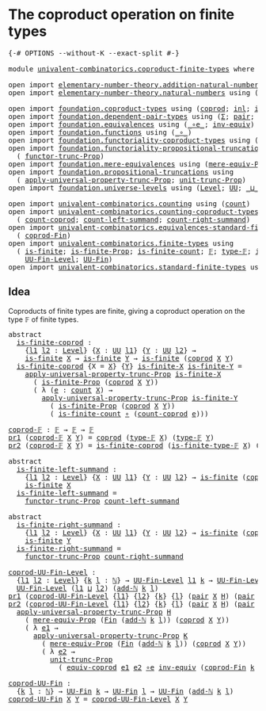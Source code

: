 # The coproduct operation on finite types

<pre class="Agda"><a id="52" class="Symbol">{-#</a> <a id="56" class="Keyword">OPTIONS</a> <a id="64" class="Pragma">--without-K</a> <a id="76" class="Pragma">--exact-split</a> <a id="90" class="Symbol">#-}</a>

<a id="95" class="Keyword">module</a> <a id="102" href="univalent-combinatorics.coproduct-finite-types.html" class="Module">univalent-combinatorics.coproduct-finite-types</a> <a id="149" class="Keyword">where</a>

<a id="156" class="Keyword">open</a> <a id="161" class="Keyword">import</a> <a id="168" href="elementary-number-theory.addition-natural-numbers.html" class="Module">elementary-number-theory.addition-natural-numbers</a> <a id="218" class="Keyword">using</a> <a id="224" class="Symbol">(</a><a id="225" href="elementary-number-theory.addition-natural-numbers.html#988" class="Function">add-ℕ</a><a id="230" class="Symbol">)</a>
<a id="232" class="Keyword">open</a> <a id="237" class="Keyword">import</a> <a id="244" href="elementary-number-theory.natural-numbers.html" class="Module">elementary-number-theory.natural-numbers</a> <a id="285" class="Keyword">using</a> <a id="291" class="Symbol">(</a><a id="292" href="elementary-number-theory.natural-numbers.html#1444" class="Datatype">ℕ</a><a id="293" class="Symbol">)</a>

<a id="296" class="Keyword">open</a> <a id="301" class="Keyword">import</a> <a id="308" href="foundation.coproduct-types.html" class="Module">foundation.coproduct-types</a> <a id="335" class="Keyword">using</a> <a id="341" class="Symbol">(</a><a id="342" href="foundation.coproduct-types.html#1168" class="Datatype">coprod</a><a id="348" class="Symbol">;</a> <a id="350" href="foundation.coproduct-types.html#1239" class="InductiveConstructor">inl</a><a id="353" class="Symbol">;</a> <a id="355" href="foundation.coproduct-types.html#1262" class="InductiveConstructor">inr</a><a id="358" class="Symbol">)</a>
<a id="360" class="Keyword">open</a> <a id="365" class="Keyword">import</a> <a id="372" href="foundation.dependent-pair-types.html" class="Module">foundation.dependent-pair-types</a> <a id="404" class="Keyword">using</a> <a id="410" class="Symbol">(</a><a id="411" href="foundation-core.dependent-pair-types.html#502" class="Record">Σ</a><a id="412" class="Symbol">;</a> <a id="414" href="foundation-core.dependent-pair-types.html#575" class="InductiveConstructor">pair</a><a id="418" class="Symbol">;</a> <a id="420" href="foundation-core.dependent-pair-types.html#592" class="Field">pr1</a><a id="423" class="Symbol">;</a> <a id="425" href="foundation-core.dependent-pair-types.html#604" class="Field">pr2</a><a id="428" class="Symbol">)</a>
<a id="430" class="Keyword">open</a> <a id="435" class="Keyword">import</a> <a id="442" href="foundation.equivalences.html" class="Module">foundation.equivalences</a> <a id="466" class="Keyword">using</a> <a id="472" class="Symbol">(</a><a id="473" href="foundation-core.equivalences.html#7843" class="Function Operator">_∘e_</a><a id="477" class="Symbol">;</a> <a id="479" href="foundation-core.equivalences.html#5707" class="Function">inv-equiv</a><a id="488" class="Symbol">)</a>
<a id="490" class="Keyword">open</a> <a id="495" class="Keyword">import</a> <a id="502" href="foundation.functions.html" class="Module">foundation.functions</a> <a id="523" class="Keyword">using</a> <a id="529" class="Symbol">(</a><a id="530" href="foundation-core.functions.html#407" class="Function Operator">_∘_</a><a id="533" class="Symbol">)</a>
<a id="535" class="Keyword">open</a> <a id="540" class="Keyword">import</a> <a id="547" href="foundation.functoriality-coproduct-types.html" class="Module">foundation.functoriality-coproduct-types</a> <a id="588" class="Keyword">using</a> <a id="594" class="Symbol">(</a><a id="595" href="foundation.functoriality-coproduct-types.html#3417" class="Function">equiv-coprod</a><a id="607" class="Symbol">)</a>
<a id="609" class="Keyword">open</a> <a id="614" class="Keyword">import</a> <a id="621" href="foundation.functoriality-propositional-truncation.html" class="Module">foundation.functoriality-propositional-truncation</a> <a id="671" class="Keyword">using</a>
  <a id="679" class="Symbol">(</a> <a id="681" href="foundation.functoriality-propositional-truncation.html#1451" class="Function">functor-trunc-Prop</a><a id="699" class="Symbol">)</a>
<a id="701" class="Keyword">open</a> <a id="706" class="Keyword">import</a> <a id="713" href="foundation.mere-equivalences.html" class="Module">foundation.mere-equivalences</a> <a id="742" class="Keyword">using</a> <a id="748" class="Symbol">(</a><a id="749" href="foundation.mere-equivalences.html#1292" class="Function">mere-equiv-Prop</a><a id="764" class="Symbol">)</a>
<a id="766" class="Keyword">open</a> <a id="771" class="Keyword">import</a> <a id="778" href="foundation.propositional-truncations.html" class="Module">foundation.propositional-truncations</a> <a id="815" class="Keyword">using</a>
  <a id="823" class="Symbol">(</a> <a id="825" href="foundation.propositional-truncations.html#5148" class="Function">apply-universal-property-trunc-Prop</a><a id="860" class="Symbol">;</a> <a id="862" href="foundation.propositional-truncations.html#1756" class="Postulate">unit-trunc-Prop</a><a id="877" class="Symbol">)</a>
<a id="879" class="Keyword">open</a> <a id="884" class="Keyword">import</a> <a id="891" href="foundation.universe-levels.html" class="Module">foundation.universe-levels</a> <a id="918" class="Keyword">using</a> <a id="924" class="Symbol">(</a><a id="925" href="Agda.Primitive.html#597" class="Postulate">Level</a><a id="930" class="Symbol">;</a> <a id="932" href="foundation-core.universe-levels.html#222" class="Primitive">UU</a><a id="934" class="Symbol">;</a> <a id="936" href="Agda.Primitive.html#810" class="Primitive Operator">_⊔_</a><a id="939" class="Symbol">)</a>

<a id="942" class="Keyword">open</a> <a id="947" class="Keyword">import</a> <a id="954" href="univalent-combinatorics.counting.html" class="Module">univalent-combinatorics.counting</a> <a id="987" class="Keyword">using</a> <a id="993" class="Symbol">(</a><a id="994" href="univalent-combinatorics.counting.html#1746" class="Function">count</a><a id="999" class="Symbol">)</a>
<a id="1001" class="Keyword">open</a> <a id="1006" class="Keyword">import</a> <a id="1013" href="univalent-combinatorics.counting-coproduct-types.html" class="Module">univalent-combinatorics.counting-coproduct-types</a> <a id="1062" class="Keyword">using</a>
  <a id="1070" class="Symbol">(</a> <a id="1072" href="univalent-combinatorics.counting-coproduct-types.html#1380" class="Function">count-coprod</a><a id="1084" class="Symbol">;</a> <a id="1086" href="univalent-combinatorics.counting-coproduct-types.html#2016" class="Function">count-left-summand</a><a id="1104" class="Symbol">;</a> <a id="1106" href="univalent-combinatorics.counting-coproduct-types.html#2241" class="Function">count-right-summand</a><a id="1125" class="Symbol">)</a>
<a id="1127" class="Keyword">open</a> <a id="1132" class="Keyword">import</a> <a id="1139" href="univalent-combinatorics.equivalences-standard-finite-types.html" class="Module">univalent-combinatorics.equivalences-standard-finite-types</a> <a id="1198" class="Keyword">using</a>
  <a id="1206" class="Symbol">(</a> <a id="1208" href="univalent-combinatorics.equivalences-standard-finite-types.html#3020" class="Function">coprod-Fin</a><a id="1218" class="Symbol">)</a>
<a id="1220" class="Keyword">open</a> <a id="1225" class="Keyword">import</a> <a id="1232" href="univalent-combinatorics.finite-types.html" class="Module">univalent-combinatorics.finite-types</a> <a id="1269" class="Keyword">using</a>
  <a id="1277" class="Symbol">(</a> <a id="1279" href="univalent-combinatorics.finite-types.html#3732" class="Function">is-finite</a><a id="1288" class="Symbol">;</a> <a id="1290" href="univalent-combinatorics.finite-types.html#3641" class="Function">is-finite-Prop</a><a id="1304" class="Symbol">;</a> <a id="1306" href="univalent-combinatorics.finite-types.html#3971" class="Function">is-finite-count</a><a id="1321" class="Symbol">;</a> <a id="1323" href="univalent-combinatorics.finite-types.html#4123" class="Function">𝔽</a><a id="1324" class="Symbol">;</a> <a id="1326" href="univalent-combinatorics.finite-types.html#4171" class="Function">type-𝔽</a><a id="1332" class="Symbol">;</a> <a id="1334" href="univalent-combinatorics.finite-types.html#4222" class="Function">is-finite-type-𝔽</a><a id="1350" class="Symbol">;</a>
    <a id="1356" href="univalent-combinatorics.finite-types.html#4637" class="Function">UU-Fin-Level</a><a id="1368" class="Symbol">;</a> <a id="1370" href="univalent-combinatorics.finite-types.html#5078" class="Function">UU-Fin</a><a id="1376" class="Symbol">)</a>
<a id="1378" class="Keyword">open</a> <a id="1383" class="Keyword">import</a> <a id="1390" href="univalent-combinatorics.standard-finite-types.html" class="Module">univalent-combinatorics.standard-finite-types</a> <a id="1436" class="Keyword">using</a> <a id="1442" class="Symbol">(</a><a id="1443" href="univalent-combinatorics.standard-finite-types.html#1975" class="Function">Fin</a><a id="1446" class="Symbol">)</a>
</pre>
## Idea

Coproducts of finite types are finite, giving a coproduct operation on the type 𝔽 of finite types.

<pre class="Agda"><a id="1570" class="Keyword">abstract</a>
  <a id="is-finite-coprod"></a><a id="1581" href="univalent-combinatorics.coproduct-finite-types.html#1581" class="Function">is-finite-coprod</a> <a id="1598" class="Symbol">:</a>
    <a id="1604" class="Symbol">{</a><a id="1605" href="univalent-combinatorics.coproduct-finite-types.html#1605" class="Bound">l1</a> <a id="1608" href="univalent-combinatorics.coproduct-finite-types.html#1608" class="Bound">l2</a> <a id="1611" class="Symbol">:</a> <a id="1613" href="Agda.Primitive.html#597" class="Postulate">Level</a><a id="1618" class="Symbol">}</a> <a id="1620" class="Symbol">{</a><a id="1621" href="univalent-combinatorics.coproduct-finite-types.html#1621" class="Bound">X</a> <a id="1623" class="Symbol">:</a> <a id="1625" href="foundation-core.universe-levels.html#222" class="Primitive">UU</a> <a id="1628" href="univalent-combinatorics.coproduct-finite-types.html#1605" class="Bound">l1</a><a id="1630" class="Symbol">}</a> <a id="1632" class="Symbol">{</a><a id="1633" href="univalent-combinatorics.coproduct-finite-types.html#1633" class="Bound">Y</a> <a id="1635" class="Symbol">:</a> <a id="1637" href="foundation-core.universe-levels.html#222" class="Primitive">UU</a> <a id="1640" href="univalent-combinatorics.coproduct-finite-types.html#1608" class="Bound">l2</a><a id="1642" class="Symbol">}</a> <a id="1644" class="Symbol">→</a>
    <a id="1650" href="univalent-combinatorics.finite-types.html#3732" class="Function">is-finite</a> <a id="1660" href="univalent-combinatorics.coproduct-finite-types.html#1621" class="Bound">X</a> <a id="1662" class="Symbol">→</a> <a id="1664" href="univalent-combinatorics.finite-types.html#3732" class="Function">is-finite</a> <a id="1674" href="univalent-combinatorics.coproduct-finite-types.html#1633" class="Bound">Y</a> <a id="1676" class="Symbol">→</a> <a id="1678" href="univalent-combinatorics.finite-types.html#3732" class="Function">is-finite</a> <a id="1688" class="Symbol">(</a><a id="1689" href="foundation.coproduct-types.html#1168" class="Datatype">coprod</a> <a id="1696" href="univalent-combinatorics.coproduct-finite-types.html#1621" class="Bound">X</a> <a id="1698" href="univalent-combinatorics.coproduct-finite-types.html#1633" class="Bound">Y</a><a id="1699" class="Symbol">)</a>
  <a id="1703" href="univalent-combinatorics.coproduct-finite-types.html#1581" class="Function">is-finite-coprod</a> <a id="1720" class="Symbol">{</a><a id="1721" class="Argument">X</a> <a id="1723" class="Symbol">=</a> <a id="1725" href="univalent-combinatorics.coproduct-finite-types.html#1725" class="Bound">X</a><a id="1726" class="Symbol">}</a> <a id="1728" class="Symbol">{</a><a id="1729" href="univalent-combinatorics.coproduct-finite-types.html#1729" class="Bound">Y</a><a id="1730" class="Symbol">}</a> <a id="1732" href="univalent-combinatorics.coproduct-finite-types.html#1732" class="Bound">is-finite-X</a> <a id="1744" href="univalent-combinatorics.coproduct-finite-types.html#1744" class="Bound">is-finite-Y</a> <a id="1756" class="Symbol">=</a>
    <a id="1762" href="foundation.propositional-truncations.html#5148" class="Function">apply-universal-property-trunc-Prop</a> <a id="1798" href="univalent-combinatorics.coproduct-finite-types.html#1732" class="Bound">is-finite-X</a>
      <a id="1816" class="Symbol">(</a> <a id="1818" href="univalent-combinatorics.finite-types.html#3641" class="Function">is-finite-Prop</a> <a id="1833" class="Symbol">(</a><a id="1834" href="foundation.coproduct-types.html#1168" class="Datatype">coprod</a> <a id="1841" href="univalent-combinatorics.coproduct-finite-types.html#1725" class="Bound">X</a> <a id="1843" href="univalent-combinatorics.coproduct-finite-types.html#1729" class="Bound">Y</a><a id="1844" class="Symbol">))</a>
      <a id="1853" class="Symbol">(</a> <a id="1855" class="Symbol">λ</a> <a id="1857" class="Symbol">(</a><a id="1858" href="univalent-combinatorics.coproduct-finite-types.html#1858" class="Bound">e</a> <a id="1860" class="Symbol">:</a> <a id="1862" href="univalent-combinatorics.counting.html#1746" class="Function">count</a> <a id="1868" href="univalent-combinatorics.coproduct-finite-types.html#1725" class="Bound">X</a><a id="1869" class="Symbol">)</a> <a id="1871" class="Symbol">→</a>
        <a id="1881" href="foundation.propositional-truncations.html#5148" class="Function">apply-universal-property-trunc-Prop</a> <a id="1917" href="univalent-combinatorics.coproduct-finite-types.html#1744" class="Bound">is-finite-Y</a>
          <a id="1939" class="Symbol">(</a> <a id="1941" href="univalent-combinatorics.finite-types.html#3641" class="Function">is-finite-Prop</a> <a id="1956" class="Symbol">(</a><a id="1957" href="foundation.coproduct-types.html#1168" class="Datatype">coprod</a> <a id="1964" href="univalent-combinatorics.coproduct-finite-types.html#1725" class="Bound">X</a> <a id="1966" href="univalent-combinatorics.coproduct-finite-types.html#1729" class="Bound">Y</a><a id="1967" class="Symbol">))</a>
          <a id="1980" class="Symbol">(</a> <a id="1982" href="univalent-combinatorics.finite-types.html#3971" class="Function">is-finite-count</a> <a id="1998" href="foundation-core.functions.html#407" class="Function Operator">∘</a> <a id="2000" class="Symbol">(</a><a id="2001" href="univalent-combinatorics.counting-coproduct-types.html#1380" class="Function">count-coprod</a> <a id="2014" href="univalent-combinatorics.coproduct-finite-types.html#1858" class="Bound">e</a><a id="2015" class="Symbol">)))</a>

<a id="coprod-𝔽"></a><a id="2020" href="univalent-combinatorics.coproduct-finite-types.html#2020" class="Function">coprod-𝔽</a> <a id="2029" class="Symbol">:</a> <a id="2031" href="univalent-combinatorics.finite-types.html#4123" class="Function">𝔽</a> <a id="2033" class="Symbol">→</a> <a id="2035" href="univalent-combinatorics.finite-types.html#4123" class="Function">𝔽</a> <a id="2037" class="Symbol">→</a> <a id="2039" href="univalent-combinatorics.finite-types.html#4123" class="Function">𝔽</a>
<a id="2041" href="foundation-core.dependent-pair-types.html#592" class="Field">pr1</a> <a id="2045" class="Symbol">(</a><a id="2046" href="univalent-combinatorics.coproduct-finite-types.html#2020" class="Function">coprod-𝔽</a> <a id="2055" href="univalent-combinatorics.coproduct-finite-types.html#2055" class="Bound">X</a> <a id="2057" href="univalent-combinatorics.coproduct-finite-types.html#2057" class="Bound">Y</a><a id="2058" class="Symbol">)</a> <a id="2060" class="Symbol">=</a> <a id="2062" href="foundation.coproduct-types.html#1168" class="Datatype">coprod</a> <a id="2069" class="Symbol">(</a><a id="2070" href="univalent-combinatorics.finite-types.html#4171" class="Function">type-𝔽</a> <a id="2077" href="univalent-combinatorics.coproduct-finite-types.html#2055" class="Bound">X</a><a id="2078" class="Symbol">)</a> <a id="2080" class="Symbol">(</a><a id="2081" href="univalent-combinatorics.finite-types.html#4171" class="Function">type-𝔽</a> <a id="2088" href="univalent-combinatorics.coproduct-finite-types.html#2057" class="Bound">Y</a><a id="2089" class="Symbol">)</a>
<a id="2091" href="foundation-core.dependent-pair-types.html#604" class="Field">pr2</a> <a id="2095" class="Symbol">(</a><a id="2096" href="univalent-combinatorics.coproduct-finite-types.html#2020" class="Function">coprod-𝔽</a> <a id="2105" href="univalent-combinatorics.coproduct-finite-types.html#2105" class="Bound">X</a> <a id="2107" href="univalent-combinatorics.coproduct-finite-types.html#2107" class="Bound">Y</a><a id="2108" class="Symbol">)</a> <a id="2110" class="Symbol">=</a> <a id="2112" href="univalent-combinatorics.coproduct-finite-types.html#1581" class="Function">is-finite-coprod</a> <a id="2129" class="Symbol">(</a><a id="2130" href="univalent-combinatorics.finite-types.html#4222" class="Function">is-finite-type-𝔽</a> <a id="2147" href="univalent-combinatorics.coproduct-finite-types.html#2105" class="Bound">X</a><a id="2148" class="Symbol">)</a> <a id="2150" class="Symbol">(</a><a id="2151" href="univalent-combinatorics.finite-types.html#4222" class="Function">is-finite-type-𝔽</a> <a id="2168" href="univalent-combinatorics.coproduct-finite-types.html#2107" class="Bound">Y</a><a id="2169" class="Symbol">)</a>

<a id="2172" class="Keyword">abstract</a>
  <a id="is-finite-left-summand"></a><a id="2183" href="univalent-combinatorics.coproduct-finite-types.html#2183" class="Function">is-finite-left-summand</a> <a id="2206" class="Symbol">:</a>
    <a id="2212" class="Symbol">{</a><a id="2213" href="univalent-combinatorics.coproduct-finite-types.html#2213" class="Bound">l1</a> <a id="2216" href="univalent-combinatorics.coproduct-finite-types.html#2216" class="Bound">l2</a> <a id="2219" class="Symbol">:</a> <a id="2221" href="Agda.Primitive.html#597" class="Postulate">Level</a><a id="2226" class="Symbol">}</a> <a id="2228" class="Symbol">{</a><a id="2229" href="univalent-combinatorics.coproduct-finite-types.html#2229" class="Bound">X</a> <a id="2231" class="Symbol">:</a> <a id="2233" href="foundation-core.universe-levels.html#222" class="Primitive">UU</a> <a id="2236" href="univalent-combinatorics.coproduct-finite-types.html#2213" class="Bound">l1</a><a id="2238" class="Symbol">}</a> <a id="2240" class="Symbol">{</a><a id="2241" href="univalent-combinatorics.coproduct-finite-types.html#2241" class="Bound">Y</a> <a id="2243" class="Symbol">:</a> <a id="2245" href="foundation-core.universe-levels.html#222" class="Primitive">UU</a> <a id="2248" href="univalent-combinatorics.coproduct-finite-types.html#2216" class="Bound">l2</a><a id="2250" class="Symbol">}</a> <a id="2252" class="Symbol">→</a> <a id="2254" href="univalent-combinatorics.finite-types.html#3732" class="Function">is-finite</a> <a id="2264" class="Symbol">(</a><a id="2265" href="foundation.coproduct-types.html#1168" class="Datatype">coprod</a> <a id="2272" href="univalent-combinatorics.coproduct-finite-types.html#2229" class="Bound">X</a> <a id="2274" href="univalent-combinatorics.coproduct-finite-types.html#2241" class="Bound">Y</a><a id="2275" class="Symbol">)</a> <a id="2277" class="Symbol">→</a>
    <a id="2283" href="univalent-combinatorics.finite-types.html#3732" class="Function">is-finite</a> <a id="2293" href="univalent-combinatorics.coproduct-finite-types.html#2229" class="Bound">X</a>
  <a id="2297" href="univalent-combinatorics.coproduct-finite-types.html#2183" class="Function">is-finite-left-summand</a> <a id="2320" class="Symbol">=</a>
    <a id="2326" href="foundation.functoriality-propositional-truncation.html#1451" class="Function">functor-trunc-Prop</a> <a id="2345" href="univalent-combinatorics.counting-coproduct-types.html#2016" class="Function">count-left-summand</a>

<a id="2365" class="Keyword">abstract</a>
  <a id="is-finite-right-summand"></a><a id="2376" href="univalent-combinatorics.coproduct-finite-types.html#2376" class="Function">is-finite-right-summand</a> <a id="2400" class="Symbol">:</a>
    <a id="2406" class="Symbol">{</a><a id="2407" href="univalent-combinatorics.coproduct-finite-types.html#2407" class="Bound">l1</a> <a id="2410" href="univalent-combinatorics.coproduct-finite-types.html#2410" class="Bound">l2</a> <a id="2413" class="Symbol">:</a> <a id="2415" href="Agda.Primitive.html#597" class="Postulate">Level</a><a id="2420" class="Symbol">}</a> <a id="2422" class="Symbol">{</a><a id="2423" href="univalent-combinatorics.coproduct-finite-types.html#2423" class="Bound">X</a> <a id="2425" class="Symbol">:</a> <a id="2427" href="foundation-core.universe-levels.html#222" class="Primitive">UU</a> <a id="2430" href="univalent-combinatorics.coproduct-finite-types.html#2407" class="Bound">l1</a><a id="2432" class="Symbol">}</a> <a id="2434" class="Symbol">{</a><a id="2435" href="univalent-combinatorics.coproduct-finite-types.html#2435" class="Bound">Y</a> <a id="2437" class="Symbol">:</a> <a id="2439" href="foundation-core.universe-levels.html#222" class="Primitive">UU</a> <a id="2442" href="univalent-combinatorics.coproduct-finite-types.html#2410" class="Bound">l2</a><a id="2444" class="Symbol">}</a> <a id="2446" class="Symbol">→</a> <a id="2448" href="univalent-combinatorics.finite-types.html#3732" class="Function">is-finite</a> <a id="2458" class="Symbol">(</a><a id="2459" href="foundation.coproduct-types.html#1168" class="Datatype">coprod</a> <a id="2466" href="univalent-combinatorics.coproduct-finite-types.html#2423" class="Bound">X</a> <a id="2468" href="univalent-combinatorics.coproduct-finite-types.html#2435" class="Bound">Y</a><a id="2469" class="Symbol">)</a> <a id="2471" class="Symbol">→</a>
    <a id="2477" href="univalent-combinatorics.finite-types.html#3732" class="Function">is-finite</a> <a id="2487" href="univalent-combinatorics.coproduct-finite-types.html#2435" class="Bound">Y</a>
  <a id="2491" href="univalent-combinatorics.coproduct-finite-types.html#2376" class="Function">is-finite-right-summand</a> <a id="2515" class="Symbol">=</a>
    <a id="2521" href="foundation.functoriality-propositional-truncation.html#1451" class="Function">functor-trunc-Prop</a> <a id="2540" href="univalent-combinatorics.counting-coproduct-types.html#2241" class="Function">count-right-summand</a>

<a id="coprod-UU-Fin-Level"></a><a id="2561" href="univalent-combinatorics.coproduct-finite-types.html#2561" class="Function">coprod-UU-Fin-Level</a> <a id="2581" class="Symbol">:</a>
  <a id="2585" class="Symbol">{</a><a id="2586" href="univalent-combinatorics.coproduct-finite-types.html#2586" class="Bound">l1</a> <a id="2589" href="univalent-combinatorics.coproduct-finite-types.html#2589" class="Bound">l2</a> <a id="2592" class="Symbol">:</a> <a id="2594" href="Agda.Primitive.html#597" class="Postulate">Level</a><a id="2599" class="Symbol">}</a> <a id="2601" class="Symbol">{</a><a id="2602" href="univalent-combinatorics.coproduct-finite-types.html#2602" class="Bound">k</a> <a id="2604" href="univalent-combinatorics.coproduct-finite-types.html#2604" class="Bound">l</a> <a id="2606" class="Symbol">:</a> <a id="2608" href="elementary-number-theory.natural-numbers.html#1444" class="Datatype">ℕ</a><a id="2609" class="Symbol">}</a> <a id="2611" class="Symbol">→</a> <a id="2613" href="univalent-combinatorics.finite-types.html#4637" class="Function">UU-Fin-Level</a> <a id="2626" href="univalent-combinatorics.coproduct-finite-types.html#2586" class="Bound">l1</a> <a id="2629" href="univalent-combinatorics.coproduct-finite-types.html#2602" class="Bound">k</a> <a id="2631" class="Symbol">→</a> <a id="2633" href="univalent-combinatorics.finite-types.html#4637" class="Function">UU-Fin-Level</a> <a id="2646" href="univalent-combinatorics.coproduct-finite-types.html#2589" class="Bound">l2</a> <a id="2649" href="univalent-combinatorics.coproduct-finite-types.html#2604" class="Bound">l</a> <a id="2651" class="Symbol">→</a>
  <a id="2655" href="univalent-combinatorics.finite-types.html#4637" class="Function">UU-Fin-Level</a> <a id="2668" class="Symbol">(</a><a id="2669" href="univalent-combinatorics.coproduct-finite-types.html#2586" class="Bound">l1</a> <a id="2672" href="Agda.Primitive.html#810" class="Primitive Operator">⊔</a> <a id="2674" href="univalent-combinatorics.coproduct-finite-types.html#2589" class="Bound">l2</a><a id="2676" class="Symbol">)</a> <a id="2678" class="Symbol">(</a><a id="2679" href="elementary-number-theory.addition-natural-numbers.html#988" class="Function">add-ℕ</a> <a id="2685" href="univalent-combinatorics.coproduct-finite-types.html#2602" class="Bound">k</a> <a id="2687" href="univalent-combinatorics.coproduct-finite-types.html#2604" class="Bound">l</a><a id="2688" class="Symbol">)</a>
<a id="2690" href="foundation-core.dependent-pair-types.html#592" class="Field">pr1</a> <a id="2694" class="Symbol">(</a><a id="2695" href="univalent-combinatorics.coproduct-finite-types.html#2561" class="Function">coprod-UU-Fin-Level</a> <a id="2715" class="Symbol">{</a><a id="2716" href="univalent-combinatorics.coproduct-finite-types.html#2716" class="Bound">l1</a><a id="2718" class="Symbol">}</a> <a id="2720" class="Symbol">{</a><a id="2721" href="univalent-combinatorics.coproduct-finite-types.html#2721" class="Bound">l2</a><a id="2723" class="Symbol">}</a> <a id="2725" class="Symbol">{</a><a id="2726" href="univalent-combinatorics.coproduct-finite-types.html#2726" class="Bound">k</a><a id="2727" class="Symbol">}</a> <a id="2729" class="Symbol">{</a><a id="2730" href="univalent-combinatorics.coproduct-finite-types.html#2730" class="Bound">l</a><a id="2731" class="Symbol">}</a> <a id="2733" class="Symbol">(</a><a id="2734" href="foundation-core.dependent-pair-types.html#575" class="InductiveConstructor">pair</a> <a id="2739" href="univalent-combinatorics.coproduct-finite-types.html#2739" class="Bound">X</a> <a id="2741" href="univalent-combinatorics.coproduct-finite-types.html#2741" class="Bound">H</a><a id="2742" class="Symbol">)</a> <a id="2744" class="Symbol">(</a><a id="2745" href="foundation-core.dependent-pair-types.html#575" class="InductiveConstructor">pair</a> <a id="2750" href="univalent-combinatorics.coproduct-finite-types.html#2750" class="Bound">Y</a> <a id="2752" href="univalent-combinatorics.coproduct-finite-types.html#2752" class="Bound">K</a><a id="2753" class="Symbol">))</a> <a id="2756" class="Symbol">=</a> <a id="2758" href="foundation.coproduct-types.html#1168" class="Datatype">coprod</a> <a id="2765" href="univalent-combinatorics.coproduct-finite-types.html#2739" class="Bound">X</a> <a id="2767" href="univalent-combinatorics.coproduct-finite-types.html#2750" class="Bound">Y</a>
<a id="2769" href="foundation-core.dependent-pair-types.html#604" class="Field">pr2</a> <a id="2773" class="Symbol">(</a><a id="2774" href="univalent-combinatorics.coproduct-finite-types.html#2561" class="Function">coprod-UU-Fin-Level</a> <a id="2794" class="Symbol">{</a><a id="2795" href="univalent-combinatorics.coproduct-finite-types.html#2795" class="Bound">l1</a><a id="2797" class="Symbol">}</a> <a id="2799" class="Symbol">{</a><a id="2800" href="univalent-combinatorics.coproduct-finite-types.html#2800" class="Bound">l2</a><a id="2802" class="Symbol">}</a> <a id="2804" class="Symbol">{</a><a id="2805" href="univalent-combinatorics.coproduct-finite-types.html#2805" class="Bound">k</a><a id="2806" class="Symbol">}</a> <a id="2808" class="Symbol">{</a><a id="2809" href="univalent-combinatorics.coproduct-finite-types.html#2809" class="Bound">l</a><a id="2810" class="Symbol">}</a> <a id="2812" class="Symbol">(</a><a id="2813" href="foundation-core.dependent-pair-types.html#575" class="InductiveConstructor">pair</a> <a id="2818" href="univalent-combinatorics.coproduct-finite-types.html#2818" class="Bound">X</a> <a id="2820" href="univalent-combinatorics.coproduct-finite-types.html#2820" class="Bound">H</a><a id="2821" class="Symbol">)</a> <a id="2823" class="Symbol">(</a><a id="2824" href="foundation-core.dependent-pair-types.html#575" class="InductiveConstructor">pair</a> <a id="2829" href="univalent-combinatorics.coproduct-finite-types.html#2829" class="Bound">Y</a> <a id="2831" href="univalent-combinatorics.coproduct-finite-types.html#2831" class="Bound">K</a><a id="2832" class="Symbol">))</a> <a id="2835" class="Symbol">=</a>
  <a id="2839" href="foundation.propositional-truncations.html#5148" class="Function">apply-universal-property-trunc-Prop</a> <a id="2875" href="univalent-combinatorics.coproduct-finite-types.html#2820" class="Bound">H</a>
    <a id="2881" class="Symbol">(</a> <a id="2883" href="foundation.mere-equivalences.html#1292" class="Function">mere-equiv-Prop</a> <a id="2899" class="Symbol">(</a><a id="2900" href="univalent-combinatorics.standard-finite-types.html#1975" class="Function">Fin</a> <a id="2904" class="Symbol">(</a><a id="2905" href="elementary-number-theory.addition-natural-numbers.html#988" class="Function">add-ℕ</a> <a id="2911" href="univalent-combinatorics.coproduct-finite-types.html#2805" class="Bound">k</a> <a id="2913" href="univalent-combinatorics.coproduct-finite-types.html#2809" class="Bound">l</a><a id="2914" class="Symbol">))</a> <a id="2917" class="Symbol">(</a><a id="2918" href="foundation.coproduct-types.html#1168" class="Datatype">coprod</a> <a id="2925" href="univalent-combinatorics.coproduct-finite-types.html#2818" class="Bound">X</a> <a id="2927" href="univalent-combinatorics.coproduct-finite-types.html#2829" class="Bound">Y</a><a id="2928" class="Symbol">))</a>
    <a id="2935" class="Symbol">(</a> <a id="2937" class="Symbol">λ</a> <a id="2939" href="univalent-combinatorics.coproduct-finite-types.html#2939" class="Bound">e1</a> <a id="2942" class="Symbol">→</a>
      <a id="2950" href="foundation.propositional-truncations.html#5148" class="Function">apply-universal-property-trunc-Prop</a> <a id="2986" href="univalent-combinatorics.coproduct-finite-types.html#2831" class="Bound">K</a>
        <a id="2996" class="Symbol">(</a> <a id="2998" href="foundation.mere-equivalences.html#1292" class="Function">mere-equiv-Prop</a> <a id="3014" class="Symbol">(</a><a id="3015" href="univalent-combinatorics.standard-finite-types.html#1975" class="Function">Fin</a> <a id="3019" class="Symbol">(</a><a id="3020" href="elementary-number-theory.addition-natural-numbers.html#988" class="Function">add-ℕ</a> <a id="3026" href="univalent-combinatorics.coproduct-finite-types.html#2805" class="Bound">k</a> <a id="3028" href="univalent-combinatorics.coproduct-finite-types.html#2809" class="Bound">l</a><a id="3029" class="Symbol">))</a> <a id="3032" class="Symbol">(</a><a id="3033" href="foundation.coproduct-types.html#1168" class="Datatype">coprod</a> <a id="3040" href="univalent-combinatorics.coproduct-finite-types.html#2818" class="Bound">X</a> <a id="3042" href="univalent-combinatorics.coproduct-finite-types.html#2829" class="Bound">Y</a><a id="3043" class="Symbol">))</a>
        <a id="3054" class="Symbol">(</a> <a id="3056" class="Symbol">λ</a> <a id="3058" href="univalent-combinatorics.coproduct-finite-types.html#3058" class="Bound">e2</a> <a id="3061" class="Symbol">→</a>
          <a id="3073" href="foundation.propositional-truncations.html#1756" class="Postulate">unit-trunc-Prop</a>
            <a id="3101" class="Symbol">(</a> <a id="3103" href="foundation.functoriality-coproduct-types.html#3417" class="Function">equiv-coprod</a> <a id="3116" href="univalent-combinatorics.coproduct-finite-types.html#2939" class="Bound">e1</a> <a id="3119" href="univalent-combinatorics.coproduct-finite-types.html#3058" class="Bound">e2</a> <a id="3122" href="foundation-core.equivalences.html#7843" class="Function Operator">∘e</a> <a id="3125" href="foundation-core.equivalences.html#5707" class="Function">inv-equiv</a> <a id="3135" class="Symbol">(</a><a id="3136" href="univalent-combinatorics.equivalences-standard-finite-types.html#3020" class="Function">coprod-Fin</a> <a id="3147" href="univalent-combinatorics.coproduct-finite-types.html#2805" class="Bound">k</a> <a id="3149" href="univalent-combinatorics.coproduct-finite-types.html#2809" class="Bound">l</a><a id="3150" class="Symbol">))))</a>

<a id="coprod-UU-Fin"></a><a id="3156" href="univalent-combinatorics.coproduct-finite-types.html#3156" class="Function">coprod-UU-Fin</a> <a id="3170" class="Symbol">:</a>
  <a id="3174" class="Symbol">{</a><a id="3175" href="univalent-combinatorics.coproduct-finite-types.html#3175" class="Bound">k</a> <a id="3177" href="univalent-combinatorics.coproduct-finite-types.html#3177" class="Bound">l</a> <a id="3179" class="Symbol">:</a> <a id="3181" href="elementary-number-theory.natural-numbers.html#1444" class="Datatype">ℕ</a><a id="3182" class="Symbol">}</a> <a id="3184" class="Symbol">→</a> <a id="3186" href="univalent-combinatorics.finite-types.html#5078" class="Function">UU-Fin</a> <a id="3193" href="univalent-combinatorics.coproduct-finite-types.html#3175" class="Bound">k</a> <a id="3195" class="Symbol">→</a> <a id="3197" href="univalent-combinatorics.finite-types.html#5078" class="Function">UU-Fin</a> <a id="3204" href="univalent-combinatorics.coproduct-finite-types.html#3177" class="Bound">l</a> <a id="3206" class="Symbol">→</a> <a id="3208" href="univalent-combinatorics.finite-types.html#5078" class="Function">UU-Fin</a> <a id="3215" class="Symbol">(</a><a id="3216" href="elementary-number-theory.addition-natural-numbers.html#988" class="Function">add-ℕ</a> <a id="3222" href="univalent-combinatorics.coproduct-finite-types.html#3175" class="Bound">k</a> <a id="3224" href="univalent-combinatorics.coproduct-finite-types.html#3177" class="Bound">l</a><a id="3225" class="Symbol">)</a>
<a id="3227" href="univalent-combinatorics.coproduct-finite-types.html#3156" class="Function">coprod-UU-Fin</a> <a id="3241" href="univalent-combinatorics.coproduct-finite-types.html#3241" class="Bound">X</a> <a id="3243" href="univalent-combinatorics.coproduct-finite-types.html#3243" class="Bound">Y</a> <a id="3245" class="Symbol">=</a> <a id="3247" href="univalent-combinatorics.coproduct-finite-types.html#2561" class="Function">coprod-UU-Fin-Level</a> <a id="3267" href="univalent-combinatorics.coproduct-finite-types.html#3241" class="Bound">X</a> <a id="3269" href="univalent-combinatorics.coproduct-finite-types.html#3243" class="Bound">Y</a>
</pre>